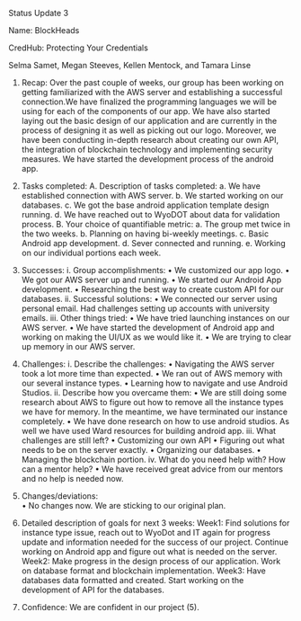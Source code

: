 Status Update 3

Name: BlockHeads

CredHub: Protecting Your Credentials

Selma Samet, Megan Steeves, Kellen Mentock, and Tamara Linse

1.	Recap: 
Over the past couple of weeks, our group has been working on getting familiarized with the AWS server and
establishing a successful connection.We have finalized the programming languages we will be using for each
of the components of our app. We have also started laying out the basic design of our application and are
currently in the process of designing it as well as picking out our logo. Moreover, we have been conducting
in-depth research about creating our own API, the integration of blockchain technology and implementing security
measures. We have started the development process of the android app.

3.	Tasks completed: 
  A.	Description of tasks completed:
    a.	We have established connection with AWS server.
    b.	We started working on our databases.
    c.	We got the base android application template design running.
    d.	We have reached out to WyoDOT about data for validation process.
  B.	Your choice of quantifiable metric:
    a.	The group met twice in the two weeks.
    b.	Planning on having bi-weekly meetings. 
    c.	Basic Android app development. 
    d.	Sever connected and running.
    e.	Working on our individual portions each week. 
4.	Successes:
  i.	Group accomplishments:
    •	We customized our app logo.
    •	We got our AWS server up and running. 
    •	We started our Android App development.
    •	Researching the best way to create custom API for our databases.
  ii.	Successful solutions: 
    •	We connected our server using personal email. Had challenges setting up accounts with university emails.
  iii.	Other things tried: 
    •	We have tried launching instances on our AWS server.
    •	We have started the development of Android app and working on making the UI/UX as we would like it.
    •	We are trying to clear up memory in our AWS server. 

5.	Challenges:
  i.	Describe the challenges:
    •	Navigating the AWS server took a lot more time than expected. 
    •	We ran out of AWS memory with our several instance types. 
    •	Learning how to navigate and use Android Studios.
  ii.	Describe how you overcame them:
    •	We are still doing some research about AWS to figure out how to remove all the instance types we
  	have for memory. In the meantime, we have terminated our instance completely. 
    •	We have done research on how to use android studios. As well we have used Ward resources for building android app.
  iii.	What challenges are still left?
    •	Customizing our own API
    •	Figuring out what needs to be on the server exactly. 
    •	Organizing our databases.
    •	Managing the blockchain portion. 
  iv.	What do you need help with? How can a mentor help?
    •	We have received great advice from our mentors and no help is needed now. 

7.	Changes/deviations:                                                                                                                                
  •	No changes now. We are sticking to our original plan. 
8.	Detailed description of goals for next 3 weeks: 
  Week1: Find solutions for instance type issue, reach out to WyoDot and IT again for progress update
   and information needed for the success of our project. Continue working on Android app and figure out what is needed on the server. 
  Week2: Make progress in the design process of our application. Work on database format and blockchain implementation.
  Week3: Have databases data formatted and created. Start working on the development of API for the databases.
10.	Confidence:
We are confident in our project (5). 
 

